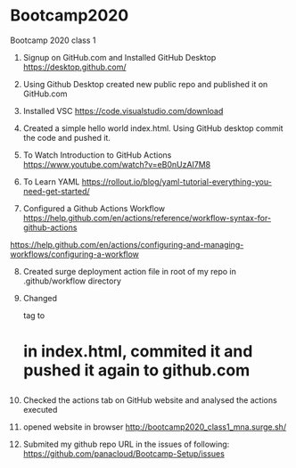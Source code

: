 # Bootcamp2020
Bootcamp 2020 class 1 

1. Signup on GitHub.com and Installed GitHub Desktop
https://desktop.github.com/

2. Using Github Desktop created new public repo and published it on GitHub.com

3. Installed VSC
https://code.visualstudio.com/download

4. Created a simple hello world index.html. Using GitHub desktop commit the code and pushed it.

5. To Watch Introduction to GitHub Actions
https://www.youtube.com/watch?v=eB0nUzAI7M8

6. To Learn YAML
https://rollout.io/blog/yaml-tutorial-everything-you-need-get-started/

7. Configured a Github Actions Workflow
https://help.github.com/en/actions/reference/workflow-syntax-for-github-actions

https://help.github.com/en/actions/configuring-and-managing-workflows/configuring-a-workflow

8. Created surge deployment action file in root of my repo in .github/workflow directory

9. Changed <div> tag to <h1> in index.html, commited it and pushed it again to github.com

10. Checked the actions tab on GitHub website and analysed the actions executed

11. opened website in browser
http://bootcamp2020_class1_mna.surge.sh/

12. Submited my github repo URL in the issues of following:
https://github.com/panacloud/Bootcamp-Setup/issues